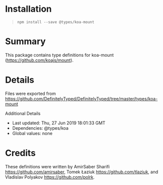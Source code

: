 # Installation
> `npm install --save @types/koa-mount`

# Summary
This package contains type definitions for koa-mount (https://github.com/koajs/mount).

# Details
Files were exported from https://github.com/DefinitelyTyped/DefinitelyTyped/tree/master/types/koa-mount

Additional Details
 * Last updated: Thu, 27 Jun 2019 18:01:33 GMT
 * Dependencies: @types/koa
 * Global values: none

# Credits
These definitions were written by AmirSaber Sharifi <https://github.com/amirsaber>, Tomek Łaziuk <https://github.com/tlaziuk>, and Vladislav Polyakov <https://github.com/polrk>.
